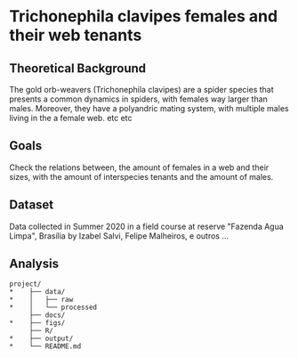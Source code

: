 # Trichonephila clavipes females and their web tenants

## Theoretical Background

The gold orb-weavers (Trichonephila clavipes) are a spider species that presents a common dynamics in spiders, with females way larger than males. 
Moreover, they have a polyandric mating system, with multiple males living in the a female web.
etc etc

## Goals 
  
Check the relations between, the amount of females in a web and their sizes, with the amount of interspecies tenants and the amount of males.


## Dataset

Data collected in Summer 2020 in a field course at reserve "Fazenda Agua Limpa", Brasília by Izabel Salvi, Felipe Malheiros, e outros ... 


## Analysis 


```
project/
*    ├── data/
*    │   ├── raw
*    │   └── processed
     ├── docs/
*    ├── figs/
     ├── R/
*    ├── output/
*    └── README.md
```

